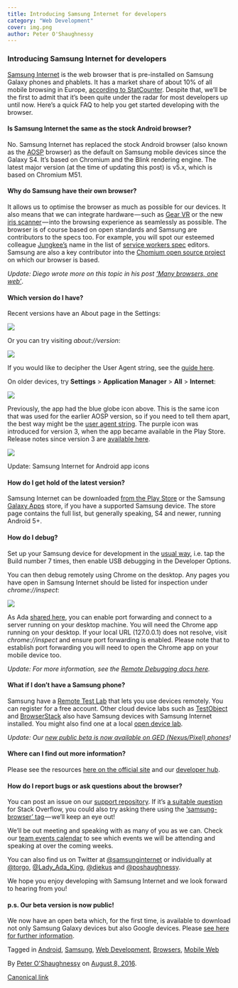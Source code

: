 ```yaml
---
title: Introducing Samsung Internet for developers
category: "Web Development"
cover: img.png
author: Peter O'Shaughnessy
---
```


### Introducing Samsung Internet for developers

[Samsung Internet](http://developer.samsung.com/internet) is the web browser that is pre-installed on Samsung Galaxy phones and phablets. It has a market share of about 10% of all mobile browsing in Europe, [according to StatCounter](http://gs.statcounter.com/#mobile_browser-eu-monthly-201507-201607). Despite that, we’ll be the first to admit that it’s been quite under the radar for most developers up until now. Here’s a quick FAQ to help you get started developing with the browser.

#### Is Samsung Internet the same as the stock Android browser?

No. Samsung Internet has replaced the stock Android browser (also known as the [AOSP](http://www.androidcentral.com/android-z-what-aosp) browser) as the default on Samsung mobile devices since the Galaxy S4. It’s based on Chromium and the Blink rendering engine. The latest major version (at the time of updating this post) is v5.x, which is based on Chromium M51.

#### Why do Samsung have their own browser?

It allows us to optimise the browser as much as possible for our devices. It also means that we can integrate hardware — such as [Gear VR](http://developer.samsung.com/technical-doc/view.do?v=T000000270L) or the new [iris scanner](https://medium.com/samsung-internet-dev/iris-scanning-comes-to-the-web-516b40063622) — into the browsing experience as seamlessly as possible. The browser is of course based on open standards and Samsung are contributors to the specs too. For example, you will spot our esteemed colleague [Jungkee’s](https://twitter.com/jungkees) name in the list of [service workers spec](https://www.w3.org/TR/service-workers/) editors. Samsung are also a key contributor into the [Chomium open source project](http://www.chromium.org/) on which our browser is based.

_Update: Diego wrote more on this topic in his post_ [_‘Many browsers, one web’_](https://medium.com/samsung-internet-dev/many-browsers-one-web-21730352afbc).

#### Which version do I have?

Recent versions have an About page in the Settings:

![](https://cdn-images-1.medium.com/max/800/0*SXQDmB_3JHaK3XMk.)

Or you can try visiting _about://version_:

![](https://cdn-images-1.medium.com/max/800/0*kJQrrED-ltxe842-.)

If you would like to decipher the User Agent string, see the [guide here](http://developer.samsung.com/technical-doc/view.do?v=T000000203).

On older devices, try **Settings** \> **Application Manager** \> **All** > **Internet**:

![](https://cdn-images-1.medium.com/max/800/1*_jtmCff05-3uajNumGhvow.png)

Previously, the app had the blue globe icon above. This is the same icon that was used for the earlier AOSP version, so if you need to tell them apart, the best way might be the [user agent string](http://developer.samsung.com/internet/user-agent-string-format). The purple icon was introduced for version 3, when the app became available in the Play Store. Release notes since version 3 are [available here](http://developer.samsung.com/internet/android/releases).

![](https://cdn-images-1.medium.com/max/800/1*V9qgx9m93r_Wb44I83tFlw.png)

Update: Samsung Internet for Android app icons

#### How do I get hold of the latest version?

Samsung Internet can be downloaded [from the Play Store](https://www.google.co.uk/url?sa=t&rct=j&q=&esrc=s&source=web&cd=1&cad=rja&uact=8&ved=0ahUKEwjJ9ca807HOAhWKPxQKHWWBD8AQFggcMAA&url=https%3A%2F%2Fplay.google.com%2Fstore%2Fapps%2Fdetails%3Fid%3Dcom.sec.android.app.sbrowser%26hl%3Den&usg=AFQjCNHFUtXo9QkFUJjvtZ6AtDq4KpTPYg&sig2=mKDKBXxOnNeLq0_pqzj5_w&bvm=bv.129391328,d.d24) or the Samsung [Galaxy Apps](http://www.samsung.com/global/galaxy/apps/galaxy-apps/) store, if you have a supported Samsung device. The store page contains the full list, but generally speaking, S4 and newer, running Android 5+.

#### How do I debug?

Set up your Samsung device for development in the [usual way](http://stackoverflow.com/a/18103158/396246), i.e. tap the Build number 7 times, then enable USB debugging in the Developer Options.

You can then debug remotely using Chrome on the desktop. Any pages you have open in Samsung Internet should be listed for inspection under _chrome://inspect_:

![](https://cdn-images-1.medium.com/max/800/0*Z2XLtfdmNrSAae0A.)

As Ada [shared here](https://medium.com/@Lady_Ada_King/hi-brian-this-is-how-i-do-remote-debugging-294b286009f9#.4dal2mby9), you can enable port forwarding and connect to a server running on your desktop machine. You will need the Chrome app running on your desktop. If your local URL (127.0.0.1) does not resolve, visit _chrome://inspect_ and ensure port forwarding is enabled. Please note that to establish port forwarding you will need to open the Chrome app on your mobile device too.

_Update: For more information, see the_ [_Remote Debugging docs here_](https://samsunginter.net/docs/remote-debugging.html)_._

#### What if I don’t have a Samsung phone?

Samsung have a [Remote Test Lab](http://developer.samsung.com/remotetestlab/rtlDeviceList.action) that lets you use devices remotely. You can register for a free account. Other cloud device labs such as [TestObject](https://testobject.com/) and [BrowserStack](https://www.browserstack.com) also have Samsung devices with Samsung Internet installed. You might also find one at a local [open device lab](https://opendevicelab.com/).

_Update: Our_ [_new public beta is now available on GED (Nexus/Pixel) phones_](https://medium.com/samsung-internet-dev/samsung-internet-beta-now-available-without-sign-up-e0d5d4010838)_!_

#### Where can I find out more information?

Please see the resources [here on the official site](http://developer.samsung.com/internet) and our [developer hub](https://samsunginter.net/).

#### How do I report bugs or ask questions about the browser?

You can post an issue on our [support repository](https://github.com/SamsungInternet/support). If it’s [a suitable question](http://stackoverflow.com/help/asking) for Stack Overflow, you could also try asking there using the [‘samsung-browser’ tag ](http://stackoverflow.com/questions/tagged/samsung-browser)— we’ll keep an eye out!

We’ll be out meeting and speaking with as many of you as we can. Check our [team events calendar](https://calendar.google.com/calendar/embed?src=ada.is_798flqlnghvdh2abjml9vqc8a0%40group.calendar.google.com&ctz=Europe/London) to see which events we will be attending and speaking at over the coming weeks.

You can also find us on Twitter at [@samsunginternet](https://twitter.com/sbrowserdevrel) or individually at [@torgo](https://twitter.com/torgo), [@Lady\_Ada\_King](https://twitter.com/lady_ada_king), [@diekus](https://twitter.com/diekus) and [@poshaughnessy](https://twitter.com/poshaughnessy).

We hope you enjoy developing with Samsung Internet and we look forward to hearing from you!

#### p.s. Our beta version is now public!

We now have an open beta which, for the first time, is available to download not only Samsung Galaxy devices but also Google devices. Please [see here for further information](https://medium.com/samsung-internet-dev/samsung-internet-beta-now-available-without-sign-up-e0d5d4010838).

Tagged in [Android](https://medium.com/tag/android), [Samsung](https://medium.com/tag/samsung), [Web Development](https://medium.com/tag/web-development), [Browsers](https://medium.com/tag/browsers), [Mobile Web](https://medium.com/tag/mobile-web)

By [Peter O'Shaughnessy](https://medium.com/@poshaughnessy) on [August 8, 2016](https://medium.com/p/6c3a3be42f72).

[Canonical link](https://medium.com/@poshaughnessy/introducing-samsung-internet-for-developers-6c3a3be42f72)
